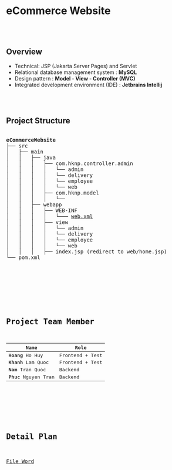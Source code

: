 # eCommerce Website

<br>
<br>

## Overview                
- Technical: JSP (Jakarta Server Pages) and Servlet
- Relational database management system : **MySQL**
- Design pattern : **Model - View - Controller (MVC)**
- Integrated development environment (IDE) : **Jetbrains Intellij**

<br>
<br>

## Project Structure
<pre>
<pre>
<b>eCommerceWebsite</b>
├── src
│   ├── main
│   │   ├── java
│   │   │   ├── com.hknp.controller.admin
│   │   │   │   └── admin
│   │   │   │   └── delivery
│   │   │   │   └── employee
│   │   │   │   └── web
│   │   │   ├── com.hknp.model
│   │   │   │   └── 
│   │   ├── webapp
│   │   │   ├── WEB-INF
│   │   │   │   └─── <a href="./resource/tut-1/src/main/webapp/WEB-INF/web.xml" target="_blank">web.xml</a>
│   │   │   ├── view
│   │   │   │   └── admin
│   │   │   │   └── delivery
│   │   │   │   └── employee
│   │   │   │   └── web
│   │   │   ├── index.jsp (redirect to web/home.jsp)
└── pom.xml
</pre>

<br>
<br>

## Project Team Member

| Name                  | Role		        |
| ----------------------|-------------------|
| **Hoang** Ho Huy      | Frontend + Test   |
| **Khanh** Lam Quoc    | Frontend + Test   |
| **Nam** Tran Quoc     | Backend           |
| **Phuc** Nguyen Tran  | Backend           |

<br>
<br>

## Detail Plan
[File Word](./Plan.docx)